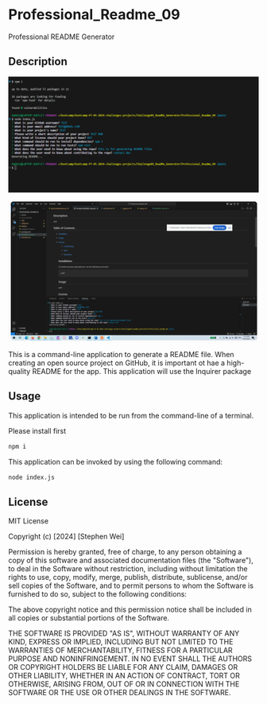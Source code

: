 # Professional_Readme_09
Professional README Generator


## Description
![Screenshot](assets/screenshot.png)

[![A video thumbnail shows the command-line application with a play button overlaying the view.](./Assets/09-thumbnail.png)](https://drive.google.com/file/d/1TyDL1hQ58rLrL_T2EtzGx7Fw472nsMvQ/preview)


This is a command-line application to generate a README file. When creating an open source project on GitHub, it is important ot hae a high-quality README for the app. This application will use the Inquirer package


## Usage

This application is intended to be run from the command-line of a terminal. 

Please install first
```bash
npm i
```

This application can be invoked by using the following command:

```bash
node index.js
```


## License

MIT License

Copyright (c) [2024] [Stephen Wei]

Permission is hereby granted, free of charge, to any person obtaining a copy
of this software and associated documentation files (the "Software"), to deal
in the Software without restriction, including without limitation the rights
to use, copy, modify, merge, publish, distribute, sublicense, and/or sell
copies of the Software, and to permit persons to whom the Software is
furnished to do so, subject to the following conditions:

The above copyright notice and this permission notice shall be included in all
copies or substantial portions of the Software.

THE SOFTWARE IS PROVIDED "AS IS", WITHOUT WARRANTY OF ANY KIND, EXPRESS OR
IMPLIED, INCLUDING BUT NOT LIMITED TO THE WARRANTIES OF MERCHANTABILITY,
FITNESS FOR A PARTICULAR PURPOSE AND NONINFRINGEMENT. IN NO EVENT SHALL THE
AUTHORS OR COPYRIGHT HOLDERS BE LIABLE FOR ANY CLAIM, DAMAGES OR OTHER
LIABILITY, WHETHER IN AN ACTION OF CONTRACT, TORT OR OTHERWISE, ARISING FROM,
OUT OF OR IN CONNECTION WITH THE SOFTWARE OR THE USE OR OTHER DEALINGS IN THE
SOFTWARE.